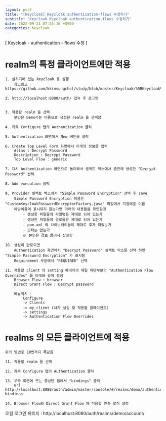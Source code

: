 ```yaml
---
layout: post
title: "[Keycloak] Keycloak authentication-flows 수정하기"
subtitle: "Keycloak Keycloak authentication-flows 수정하기"
date: 2022-09-21 07:55:16 +0900
categories: Keycloak
---
```

[ Keycloak - authentication - flows 수정 ]

# realm의 특정 클라이언트에만 적용

	1. 설치되어 있는 keycloak 를 실행
		참고링크 : https://github.com/kkimsungchul/study/blob/master/Keycloak/%5BKeycloak%5D%20%EC%84%A4%EC%B9%98%20%EB%B0%8F%20%EC%84%B8%ED%8C%85.txt

	2. http://localhost:8080/auth/ 접속 후 로그인 

	
	3. 적용할 realm 을 선택
		본인은 Demo라는 이름으로 생성한 realm 을 선택함
	
	4. 좌측 Configure 탭의 Authentication 클릭

	5. Authentication 화면에서 New 버튼을 클릭

	6. Create Top Level Form 화면에서 아래의 정보를 입력
		Alias : Decrypt Password
		Description : Decrypt Password
		Top Level Flow : generic
	
	7. 다시 Authentication 화면으로 돌아와서 셀렉트 박스에서 좀전에 생성한 "Decrypt Password" 선택

	8. Add execution 클릭

	9. Provider 셀렉트 박스에서 "Simple Password Encryption" 선택 후 save
		Simple Password Encryption 이름은 "CustomKeycloakPasswordEncryptorFactory.java" 파일에서 지정해준 이름
		해당이름이 표시되지 않는다면 아래의 내용들을 확인할것
			- 생성한 파일들의 파일명은 제대로 되어 있는가
			- 생성한 파일들의 경로들은 제대로 되어 있는가
			- pom.xml 의 라이브러리들이 제대로 추가 되었는가
			- 오타는 없는가
			※ 본인은 경로 틀려서 삽질함
		
	10. 생성이 완료되면
		Authentication 화면에서 "Decrypt Password" 셀렉트 박스를 선택 하면 "Simple Password Encryption" 가 표시됨
		Requirement 부분에서 "REQUIRED" 선택
	
	11. 적용할 client 의 setting 페이지의 제일 하단부분의 "Authentication Flow Overrides" 를 아래와 같이 설정
		Browser Flow : browser
		Direct Grant Flow : Decrypt password
		
		메뉴위치 : 
			Configure 
			-> Clients 
			-> my_client (내가 생성 및 적용할 클라이언트)
			-> settings
			-> Authentication Flow Overrides

# realms 의 모든 클라이언트에 적용
	
	위의 방법중 10번까지 똑같음

	11. 적용할 realm 을 선택

	12. 좌측 Configure 탭의 Authentication 클릭
	
	13. 우측 화면에 뜨는 중상단 탭에서 "bindings" 클릭
		url : http://localhost:8080/auth/admin/master/console/#/realms/demo/authentication/flow-bindings
	
	14. Browser Flow와 Direct Grant Flow 에 적용할 인증 로직 설정



로컬 로그인 페이지 : 
	http://localhost:8080/auth/realms/demo/account/
